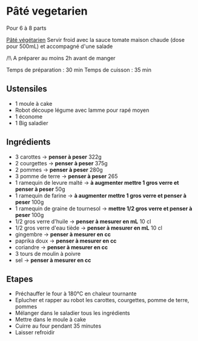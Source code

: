 # Pâté vegetarien

Pour 6 à 8 parts

[Pâté végétarien](Pate_vegetarien)
Servir froid avec la sauce tomate maison chaude (dose pour 500mL) et accompagné d'une salade

/!\\ A préparer au moins 2h avant de manger

Temps de préparation : 30 min
Temps de cuisson : 35 min

## Ustensiles

* 1 moule à cake
* Robot découpe légume avec lamme pour rapé moyen
* 1 économe
* 1 Big saladier

## Ingrédients

* 3 carottes -> **penser à peser** 322g
* 2 courgettes -> **penser à peser** 375g
* 2 pommes -> **penser à peser** 280g
* 3 pomme de terre -> **penser à peser** 265
* 1 ramequin de levure malté -> **à augmenter mettre 1 gros verre et penser à peser** 50g
* 1 ramequin de farine -> **à augmenter mettre 1 gros verre et penser à peser** 100g
* 1 ramequin de graine de tournesol -> **mettre 1/2 gros verre et penser à peser** 100g
* 1/2 gros verre d'huile -> **penser à mesurer en mL** 10 cl
* 1/2 gros verre d'eau tiède -> **penser à mesurer en mL** 10 cl
* gingembre -> **penser à mesurer en cc**
* paprika doux -> **penser à mesurer en cc**
* coriandre -> **penser à mesurer en cc**
* 3 tours de moulin à poivre
* sel -> **penser à mesurer en cc**

## Etapes

* Préchauffer le four à 180°C en chaleur tournante
* Eplucher et rapper au robot les carottes, courgettes, pomme de terre, pommes
* Mélanger dans le saladier tous les ingrédients
* Mettre dans le moule à cake
* Cuirre au four pendant 35 minutes
* Laisser refroidir
